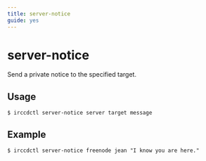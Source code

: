 ```yaml
---
title: server-notice
guide: yes
---
```


# server-notice

Send a private notice to the specified target.

## Usage

````nohighlight
$ irccdctl server-notice server target message
````

## Example

````nohighlight
$ irccdctl server-notice freenode jean "I know you are here."
````
